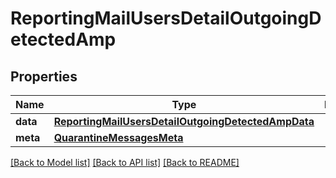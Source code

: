 # ReportingMailUsersDetailOutgoingDetectedAmp

## Properties
Name | Type | Description | Notes
------------ | ------------- | ------------- | -------------
**data** | [**ReportingMailUsersDetailOutgoingDetectedAmpData**](ReportingMailUsersDetailOutgoingDetectedAmpData.md) |  | [optional] 
**meta** | [**QuarantineMessagesMeta**](QuarantineMessagesMeta.md) |  | [optional] 

[[Back to Model list]](../README.md#documentation-for-models) [[Back to API list]](../README.md#documentation-for-api-endpoints) [[Back to README]](../README.md)

